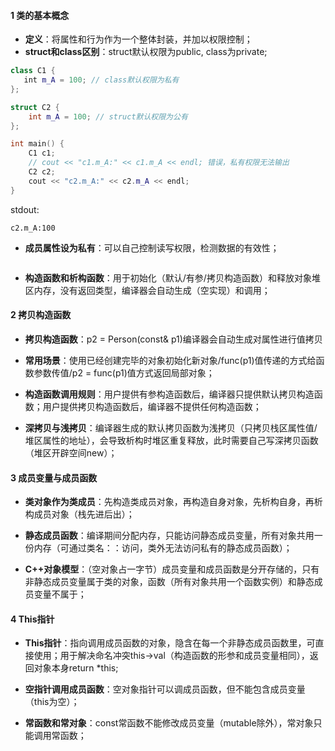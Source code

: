 #### 1 类的基本概念
- **定义**：将属性和行为作为一个整体封装，并加以权限控制；
- **struct和class区别**：struct默认权限为public, class为private;
```cpp
class C1 {
   int m_A = 100; // class默认权限为私有
};

struct C2 {
    int m_A = 100; // struct默认权限为公有
};

int main() {
    C1 c1;
    // cout << "c1.m_A:" << c1.m_A << endl; 错误，私有权限无法输出
    C2 c2;
    cout << "c2.m_A:" << c2.m_A << endl;
}
```
stdout:
```
c2.m_A:100
```

- **成员属性设为私有**：可以自己控制读写权限，检测数据的有效性；
```cpp

```

- **构造函数和析构函数**：用于初始化（默认/有参/拷贝构造函数）和释放对象堆区内存，没有返回类型，编译器会自动生成（空实现）和调用；

#### 2 拷贝构造函数
- **拷贝构造函数**：p2 = Person(const& p1)编译器会自动生成对属性进行值拷贝
- **常用场景**：使用已经创建完毕的对象初始化新对象/func(p1)值传递的方式给函数参数传值/p2 = func(p1)值方式返回局部对象；

- **构造函数调用规则**：用户提供有参构造函数后，编译器只提供默认拷贝构造函数；用户提供拷贝构造函数后，编译器不提供任何构造函数；

- **深拷贝与浅拷贝**：编译器生成的默认拷贝函数为浅拷贝（只拷贝栈区属性值/堆区属性的地址），会导致析构时堆区重复释放，此时需要自己写深拷贝函数（堆区开辟空间new）；

#### 3 成员变量与成员函数

- **类对象作为类成员**：先构造类成员对象，再构造自身对象，先析构自身，再析构成员对象（栈先进后出）；

- **静态成员函数**：编译期间分配内存，只能访问静态成员变量，所有对象共用一份内存（可通过类名：：访问，类外无法访问私有的静态成员函数）；

- **C++对象模型**：（空对象占一字节）成员变量和成员函数是分开存储的，只有非静态成员变量属于类的对象，函数（所有对象共用一个函数实例）和静态成员变量不属于；

#### 4 This指针
- **This指针**：指向调用成员函数的对象，隐含在每一个非静态成员函数里，可直接使用；用于解决命名冲突this->val（构造函数的形参和成员变量相同），返回对象本身return *this;

- **空指针调用成员函数**：空对象指针可以调成员函数，但不能包含成员变量（this为空）；

- **常函数和常对象**：const常函数不能修改成员变量（mutable除外），常对象只能调用常函数；